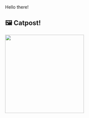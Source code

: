 Hello there!



## 🖼️ Catpost!

<sub>
    <img src="https://cdn2.thecatapi.com/images/D-lpLDDEJ.jpg" height="256">
</sub>

